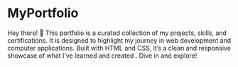 # MyPortfolio
Hey there! 👋 This portfolio is a curated collection of my projects, skills, and certifications. It is designed to highlight my journey in web development and computer applications. Built with HTML and CSS, it’s a clean and responsive showcase of what I’ve learned and created . Dive in and explore!
